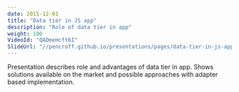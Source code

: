 ```yaml
---
date: 2015-12-01
title: "Data tier in JS app"
description: "Role of data tier in app"
weight: 100
VideoId: "QADmeHcft6I"
SlideUrl: "//pencroff.github.io/presentations/pages/data-tier-in-js-app/build/target/"
---
```


Presentation describes role and advantages of data tier in app. Shows solutions available on the market and possible approaches with adapter based implementation.
